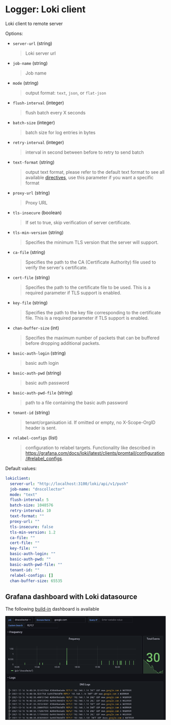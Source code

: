 # Logger: Loki client

Loki client to remote server

Options:

- `server-url` (string)
  > Loki server url

- `job-name` (string)
  > Job name

- `mode` (string)
  > output format: `text`, `json`, or `flat-json`

- `flush-interval` (integer)
  > flush batch every X seconds

- `batch-size` (integer)
  > batch size for log entries in bytes

- `retry-interval` (integer)
  > interval in second between before to retry to send batch

- `text-format` (string)
  > output text format, please refer to the default text format to see all available [directives](../configuration.md#custom-text-format), use this parameter if you want a specific format

- `proxy-url` (string)
  > Proxy URL

- `tls-insecure` (boolean)
  > If set to true, skip verification of server certificate.

- `tls-min-version` (string)
  > Specifies the minimum TLS version that the server will support.

- `ca-file` (string)
  > Specifies the path to the CA (Certificate Authority) file used to verify the server's certificate.

- `cert-file` (string)
  > Specifies the path to the certificate file to be used. This is a required parameter if TLS support is enabled.

- `key-file` (string)
  > Specifies the path to the key file corresponding to the certificate file. This is a required parameter if TLS support is enabled.

- `chan-buffer-size` (int)
  > Specifies the maximum number of packets that can be buffered before dropping additional packets.

- `basic-auth-login` (string)
  > basic auth login

- `basic-auth-pwd` (string)
  > basic auth password

- `basic-auth-pwd-file` (string)
  > path to a file containing the basic auth password

- `tenant-id` (string)
  > tenant/organisation id. If omitted or empty, no X-Scope-OrgID header is sent.

- `relabel-configs` (list)
  > configuration to relabel targets. Functionality like described in <https://grafana.com/docs/loki/latest/clients/promtail/configuration/#relabel_configs>.

Default values:

```yaml
lokiclient:
  server-url: "http://localhost:3100/loki/api/v1/push"
  job-name: "dnscollector"
  mode: "text"
  flush-interval: 5
  batch-size: 1048576
  retry-interval: 10
  text-format: ""
  proxy-url: ""
  tls-insecure: false
  tls-min-version: 1.2
  ca-file: ""
  cert-file: ""
  key-file: ""
  basic-auth-login: ""
  basic-auth-pwd: ""
  basic-auth-pwd-file: ""
  tenant-id: ""
  relabel-configs: []
  chan-buffer-size: 65535
```

## Grafana dashboard with Loki datasource

The following [build-in](https://grafana.com/grafana/dashboards/15415) dashboard is available

<p align="center">
  <img src="../_images/dashboard_loki.png" alt="dnscollector"/>
</p>
